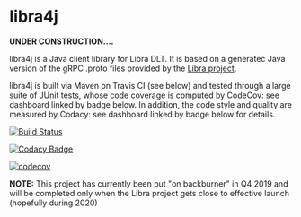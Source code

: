 # libra4j

__UNDER CONSTRUCTION....__

libra4j is a Java client library for Libra DLT. It is based on a generatec Java version of the gRPC .proto files provided by the [Libra project](https://github.com/libra/libra). 

libra4j is built via Maven on Travis CI (see below) and tested through a large suite of JUnit tests, whose code coverage is computed by CodeCov: see dashboard linked by badge below. In addition, the code style and quality are measured by Codacy: see dashboard linked by badge below for details.

[![Build Status](https://travis-ci.org/chaingrok/libra4j.svg?branch=master)](https://travis-ci.org/chaingrok/libra4j)

[![Codacy Badge](https://api.codacy.com/project/badge/Grade/742b6bd43fee4b9ea7dfeeb8c27a6528)](https://www.codacy.com/manual/chaingrok/libra4j?utm_source=github.com&amp;utm_medium=referral&amp;utm_content=chaingrok/libra4j&amp;utm_campaign=Badge_Grade)

[![codecov](https://codecov.io/gh/chaingrok/libra4j/branch/master/graph/badge.svg)](https://codecov.io/gh/chaingrok/libra4j)


__NOTE:__ This project has currently been put "on backburner" in Q4 2019 and will be completed only when the Libra project gets close to effective launch (hopefully during 2020)
